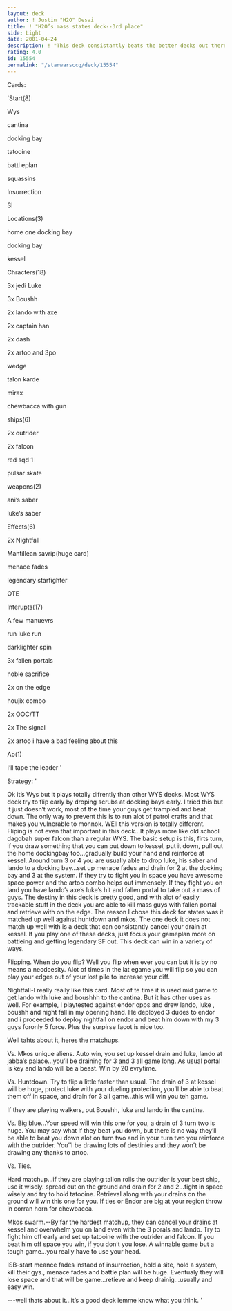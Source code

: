 ```yaml
---
layout: deck
author: ! Justin "H2O" Desai
title: ! "H2O’s mass states deck--3rd place"
side: Light
date: 2001-04-24
description: ! "This deck consistantly beats the better decks out there; Mkos, Isb and Huntdown.It’s only los came to hayes’ hunters abbysins at mass states."
rating: 4.0
id: 15554
permalink: "/starwarsccg/deck/15554"
---
```

Cards: 

'Start(8)

Wys

cantina

docking bay

tatooine

battl eplan

squassins

Insurrection

SI


Locations(3)

home one docking bay

 docking bay

kessel


Chracters(18)

3x jedi Luke

3x Boushh

2x lando with axe

2x captain han

2x dash

2x artoo and 3po

wedge

talon karde

mirax

chewbacca with gun


ships(6)

2x outrider

2x falcon

red sqd 1

pulsar skate


weapons(2)

ani’s saber

luke’s saber


Effects(6)

2x Nightfall

Mantillean savrip(huge card)

menace fades

legendary starfighter

OTE


Interupts(17)

A few manuevrs

run luke run

darklighter spin

3x fallen portals

noble sacrifice

2x on the edge

houjix combo

2x OOC/TT

2x The signal

2x artoo i have a bad feeling about this


Ao(1)

I’ll tape the leader '

Strategy: '

Ok it’s Wys but it plays totally difrently than other WYS decks.  Most WYS deck try to flip early by droping scrubs at docking bays early.  I tried this but it just doesn’t work, most of the time your guys get trampled and beat down.  The only way to prevent this is to run alot of patrol crafts and that makes you vulnerable to monnok.  WEll this version is totally different.  Fliping is not even that important in this deck...It plays more like old school dagobah super falcon than a regular WYS.  The basic setup is this, firts turn, if you draw something that you can put down to kessel, put it down, pull out the home dockingbay too...gradually build your hand and reinforce at kessel.  Around turn 3 or 4 you are usually able to drop luke, his saber and lando to a docking bay...set up menace fades and drain for 2 at the docking bay and 3 at the system.  If they try to fight you in space you have awesome space power and the artoo combo helps out immensely.  If they fight you on land you have lando’s axe’s luke’s hit and fallen portal to take out a mass of guys.  The destiny in this deck is pretty good, and with alot of easily trackable stuff in the deck you are able to kill mass guys with fallen portal and retrieve with on the edge.  The reason I chose this deck for states was it matched up well against huntdown and mkos.  The one deck it does not match up well with is a deck that can consistantly cancel your drain at kessel.  If you play one of these decks, just focus your gameplan more on battleing and getting legendary SF out.  This deck can win in a variety of ways.


Flipping.  When do you flip?  Well you flip when ever you can but it is by no means a necdcesity.  Alot of times in the lat egame you will flip so you can play your edges out of your lost pile to increase your diff.  


Nightfall-I really really like this card.  Most of te time it is used mid game to get lando with luke and boushhh to the cantina.  But it has other uses as well.  For example, I playtested against endor opps and drew lando, luke , boushh and night fall in my opening hand.  He deployed 3 dudes to endor and i proceeded to deploy nightfall on endor and beat him down with my 3 guys foronly 5 force.  Plus the surpirse facot is nice too.


Well tahts about it, heres the matchups.


Vs. Mkos unique aliens.  Auto win, you set up kessel drain and luke, lando at jabba’s palace...you’ll be draining for 3 and 3 all game long.  As usual portal is key and lando will be a beast.  Win by 20 evrytime.


Vs. Huntdown.  Try to flip a little faster than usual.  The drain of 3 at kessel will be huge, protect luke with your dueling protection, you’ll be able to beat them off in space, and drain for 3 all game...this will win you teh game.

If they are playing walkers, put Boushh, luke and lando in the cantina.


Vs. Big blue...Your speed will win this one for you, a drain of 3 turn two is huge. You may say what if they beat you down, but there is no way they’ll be able to beat you down alot on turn two and in your turn two you reinforce with the outrider.  You’’l be drawing lots of destinies and they won’t be drawing any thanks to artoo.  


Vs. Ties.

Hard matchup...if they are playing tallon rolls the outrider is your best ship, use it wisely.  spread out on the ground and drain for 2 and 2...fight in space wisely and try to hold tatooine.  Retrieval along with your drains on the ground will win this one for you.  If ties or Endor are big at your region throw in corran horn for chewbacca.


Mkos swarm.--By far the hardest matchup, they can cancel your drains at kessel and overwhelm you on land even with the 3 porals and lando.  Try to fight him off early and set up tatooine with the outrider and falcon.  If you beat him off space you win, if you don’t you lose.  A winnable game but a tough game...you really have to use your head.


ISB-start meance fades instaed of insurrection, hold a site, hold a system, kill their gys.,  menace fades and battle plan will be huge.  Eventualy they will lose space and that will be game...retieve and keep drainig...usually and easy win.


---well thats about it...it’s a good deck lemme know what you think. '
